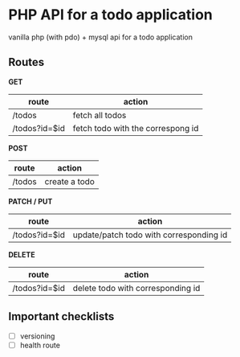 # PHP API for a todo application

vanilla php (with pdo) + mysql api for a todo application

## Routes

**GET**

| route         | action                            |
| ------------- | --------------------------------- |
| /todos        | fetch all todos                   |
| /todos?id=$id | fetch todo with the correspong id |

**POST**

| route  | action        |
| ------ | ------------- |
| /todos | create a todo |

**PATCH / PUT**

| route         | action                                  |
| ------------- | --------------------------------------- |
| /todos?id=$id | update/patch todo with corresponding id |

**DELETE**

| route         | action                            |
| ------------- | --------------------------------- |
| /todos?id=$id | delete todo with corresponding id |

## Important checklists

- [ ] versioning
- [ ] health route
